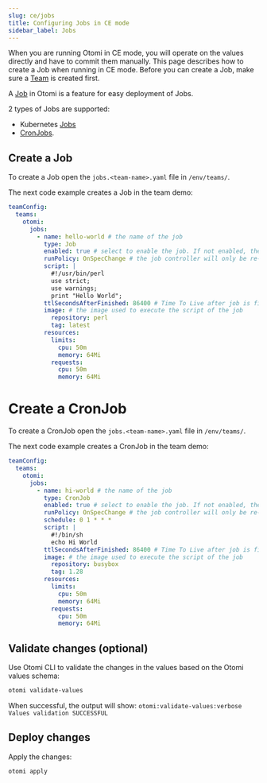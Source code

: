 ```yaml
---
slug: ce/jobs
title: Configuring Jobs in CE mode
sidebar_label: Jobs
---
```


When you are running Otomi in CE mode, you will operate on the values directly and have to commit them manually. This page describes how to create a Job when running in CE mode. Before you can create a Job, make sure a [Team](/docs/ce/teams) is created first.

A [Job](/about/architecture#jobs) in Otomi is a feature for easy deployment of Jobs.

2 types of Jobs are supported:

- Kubernetes [Jobs](https://kubernetes.io/docs/concepts/workloads/controllers/job/)
- [CronJobs](https://kubernetes.io/docs/concepts/workloads/controllers/cron-jobs/).

## Create a Job

To create a Job open the `jobs.<team-name>.yaml` file in `/env/teams/`.

The next code example creates a Job in the team demo:

```yaml
teamConfig:
  teams:
    otomi:
      jobs:
        - name: hello-world # the name of the job
          type: Job
          enabled: true # select to enable the job. If not enabled, the Job will nopt be executed.
          runPolicy: OnSpecChange # the job controller will only be re-deployed if one changes this specification
          script: |
            #!/usr/bin/perl
            use strict;
            use warnings;
            print "Hello World";
          ttlSecondsAfterFinished: 86400 # Time To Live after job is finished in seconds. Will be removed afterwards.
          image: # the image used to execute the script of the job
            repository: perl
            tag: latest
          resources:
            limits:
              cpu: 50m
              memory: 64Mi
            requests:
              cpu: 50m
              memory: 64Mi
```

# Create a CronJob

To create a CronJob open the `jobs.<team-name>.yaml` file in `/env/teams/`.

The next code example creates a CronJob in the team demo:

```yaml
teamConfig:
  teams:
    otomi:
      jobs:
        - name: hi-world # the name of the job
          type: CronJob
          enabled: true # select to enable the job. If not enabled, the Job will nopt be executed.
          runPolicy: OnSpecChange # the job controller will only be re-deployed if one changes this specification
          schedule: 0 1 * * *
          script: |
            #!/bin/sh
            echo Hi World
          ttlSecondsAfterFinished: 86400 # Time To Live after job is finished in seconds. Will be removed afterwards.
          image: # the image used to execute the script of the job
            repository: busybox
            tag: 1.28
          resources:
            limits:
              cpu: 50m
              memory: 64Mi
            requests:
              cpu: 50m
              memory: 64Mi
```

## Validate changes (optional)

Use Otomi CLI to validate the changes in the values based on the Otomi values schema:

```bash
otomi validate-values
```

When successful, the output will show: `otomi:validate-values:verbose Values validation SUCCESSFUL`

## Deploy changes

Apply the changes:

```bash
otomi apply
```
